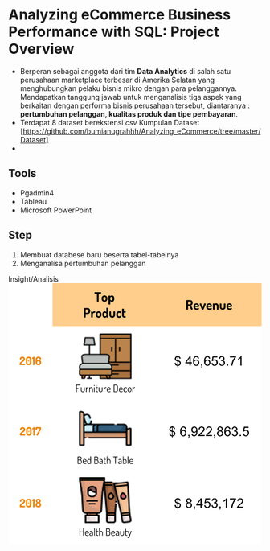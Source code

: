 # Analyzing eCommerce Business Performance with SQL: Project Overview
- Berperan sebagai anggota dari tim **Data Analytics** di salah satu perusahaan marketplace terbesar di Amerika Selatan yang menghubungkan pelaku bisnis mikro dengan para pelanggannya. Mendapatkan tanggung jawab untuk menganalisis tiga aspek yang berkaitan dengan performa bisnis perusahaan tersebut, diantaranya : **pertumbuhan pelanggan, kualitas produk dan tipe pembayaran**.
- Terdapat 8 dataset berekstensi *csv* Kumpulan Dataset [https://github.com/bumianugrahhh/Analyzing_eCommerce/tree/master/Dataset]
- 

## Tools
- Pgadmin4
- Tableau
- Microsoft PowerPoint

## Step
1. Membuat databese baru beserta tabel-tabelnya
2. Menganalisa pertumbuhan pelanggan

Insight/Analisis
![alt text](https://github.com/bumianugrahhh/Analyzing_eCommerce/blob/master/Fig/Top%20Product.png?raw=true)
